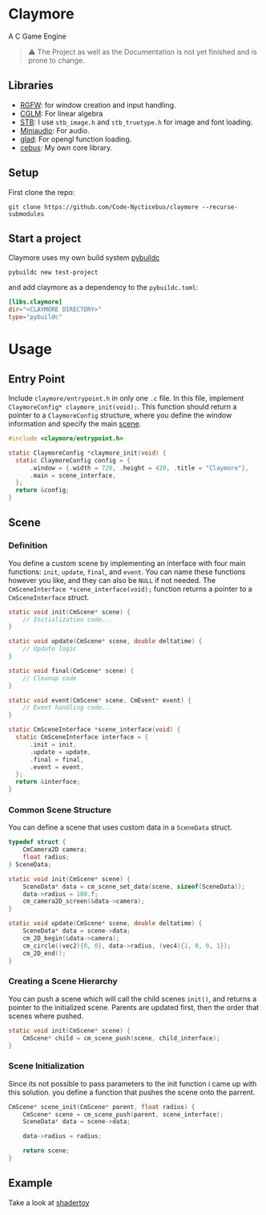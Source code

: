 # Claymore
A C Game Engine

> ⚠️ The Project as well as the Documentation is not yet finished and is prone to change.

## Libraries

- [RGFW](https://github.com/ColleagueRiley/RGFW): for window creation and input handling.
- [CGLM](https://github.com/recp/cglm): For linear algebra
- [STB](https://github.com/nothings/stb): I use `stb_image.h` and `stb_truetype.h` for image and font loading.
- [Miniaudio](https://github.com/mackron/miniaudio): For audio.
- [glad](https://github.com/Dav1dde/glad): For opengl function loading.
- [cebus](https://github.com/Code-Nycticebus/cebus): My own core library.

## Setup
First clone the repo:

```terminal
git clone https://github.com/Code-Nycticebus/claymore --recurse-submodules 
```

## Start a project
Claymore uses my own build system [pybuildc](https://github.com/Code-Nycticebus/pybuildc)

```
pybuildc new test-project
```

and add claymore as a dependency to the `pybuildc.toml`:

```toml
[libs.claymore]
dir="<CLAYMORE DIRECTORY>" 
type="pybuildc"
```

# Usage

## Entry Point

Include `claymore/entrypoint.h` in only one  `.c` file. In this file, implement `ClaymoreConfig* claymore_init(void);`. 
This function should return a pointer to a `ClaymoreConfig` structure, where you define the window information and specify the main [scene](#Scene).

```c
#include <claymore/entrypoint.h>

static ClaymoreConfig *claymore_init(void) {
  static ClaymoreConfig config = {
      .window = {.width = 720, .height = 420, .title = "Claymore"},
      .main = scene_interface,
  };
  return &config;
}
```

## Scene 

### Definition

You define a custom scene by implementing an interface with 
four main functions: `init`, `update`, `final`, and `event`. 
You can name these functions however you like, and they can also be `NULL` if not needed. 
The `CmSceneInterface *scene_interface(void);` function returns a pointer to a `CmSceneInterface` struct.

```c
static void init(CmScene* scene) {
    // Initialization code...
}

static void update(CmScene* scene, double deltatime) {
    // Update logic
}

static void final(CmScene* scene) {
    // Cleanup code
}

static void event(CmScene* scene, CmEvent* event) {
    // Event handling code...
}

static CmSceneInterface *scene_interface(void) {
  static CmSceneInterface interface = {
      .init = init,
      .update = update,
      .final = final,
      .event = event,
  };
  return &interface;
}
```


### Common Scene Structure

You can define a scene that uses custom data in a `SceneData` struct. 

```c
typedef struct {
    CmCamera2D camera;
    float radius;
} SceneData;

static void init(CmScene* scene) {
    SceneData* data = cm_scene_set_data(scene, sizeof(SceneData));
    data->radius = 100.f;
    cm_camera2D_screen(&data->camera);
}

static void update(CmScene* scene, double deltatime) {
    SceneData* data = scene->data;
    cm_2D_begin(&data->camera);
    cm_circle((vec2){0, 0}, data->radius, (vec4){1, 0, 0, 1});
    cm_2D_end();
}
```


### Creating a Scene Hierarchy

You can push a scene which will call the child scenes `init()`, and returns a pointer to the initialized scene.
Parents are updated first, then the order that scenes where pushed.

```c
static void init(CmScene* scene) {
    CmScene* child = cm_scene_push(scene, child_interface);
}
```


### Scene Initialization

Since its not possible to pass parameters to the init function i came up with this solution.
you define a function that pushes the scene onto the parrent.

```c
CmScene* scene_init(CmScene* parent, float radius) {
    CmScene* scene = cm_scene_push(parent, scene_interface);
    SceneData* data = scene->data;

    data->radius = radius;

    return scene;
}
```

## Example
Take a look at [shadertoy](https://github.com/Code-Nycticebus/shadertoy)
